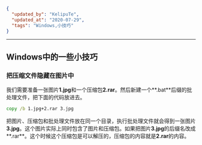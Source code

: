 ```json
{
  "updated_by": "KelipuTe",
  "updated_at": "2020-07-29",
  "tags": "Windows,小技巧"
}
```

---

## Windows中的一些小技巧

### 把压缩文件隐藏在图片中

我们需要准备一张图片**1.jpg**和一个压缩包**2.rar**。然后新建一个**.bat**后缀的批处理文件，把下面的代码放进去。

```bat
copy /b 1.jpg+2.rar 3.jpg
```

把图片、压缩包和批处理文件放在同一个目录，执行批处理文件就会得到一张图片**3.jpg**。这个图片实际上同时包含了图片和压缩包。如果把图片**3.jpg**的后缀名改成**.rar**。这个时候这个压缩包是可以解压的，压缩包的内容就是**2.rar**的内容。

